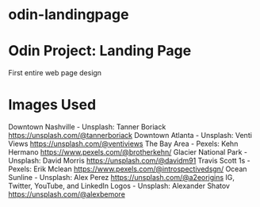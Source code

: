 # odin-landingpage

# Odin Project: Landing Page
First entire web page design


# Images Used
Downtown Nashville
    - Unsplash: Tanner Boriack https://unsplash.com/@tannerboriack
Downtown Atlanta
    - Unsplash: Venti Views https://unsplash.com/@ventiviews
The Bay Area
    - Pexels: Kehn Hermano https://www.pexels.com/@brotherkehn/
Glacier National Park
    - Unsplash: David Morris https://unsplash.com/@davidm91
Travis Scott 1s
    - Pexels: Erik Mclean https://www.pexels.com/@introspectivedsgn/
Ocean Sunline
    - Unsplash: Alex Perez https://unsplash.com/@a2eorigins
IG, Twitter, YouTube, and LinkedIn Logos
    - Unsplash: Alexander Shatov https://unsplash.com/@alexbemore